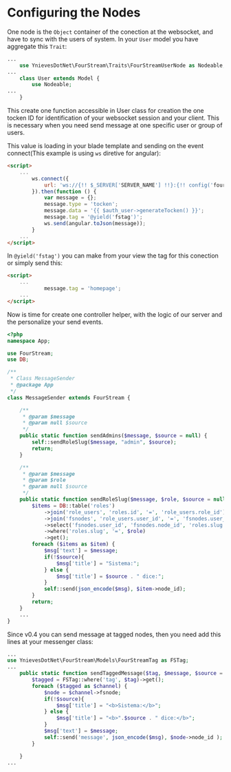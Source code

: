 # Configuring the Nodes
One node is the `Object` container of the conection at the websocket, and have to sync with the users of system. In your `User` model you have aggregate this `Trait`:
```php
...
    use YnievesDotNet\FourStream\Traits\FourStreamUserNode as Nodeable;
...    
    class User extends Model {
    	use Nodeable;
...
    }
```
This create one function accessible in User class for creation the one tocken ID for identification of your websocket session and your client. This is necessary when you need send message at one specific user or group of users.

This value is loading in your blade template and sending on the event connect(This example is using `ws` diretive for angular):
```html
<script>
	...
        ws.connect({
            url: 'ws://{!! $_SERVER['SERVER_NAME'] !!}:{!! config('fourstream.port') !!}'
        }).then(function () {
            var message = {};
            message.type = 'tocken';
            message.data = '{{ $auth_user->generateTocken() }}';
            message.tag = '@yield('fstag')';
            ws.send(angular.toJson(message));
        }
	...
</script>
```
In `@yield('fstag')` you can make from your view the tag for this conection or simply send this:
```html
<script>
	...
            message.tag = 'homepage';
	...
</script>
```
Now is time for create one controller helper, with the logic of our server and the personalize your send events.
```php
<?php
namespace App;

use FourStream;
use DB;

/**
 * Class MessageSender
 * @package App
 */
class MessageSender extends FourStream {

    /**
     * @param $message
     * @param null $source
     */
    public static function sendAdmins($message, $source = null) {
        self::sendRoleSlug($message, "admin", $source);
        return;
    }

    /**
     * @param $message
     * @param $role
     * @param null $source
     */
    public static function sendRoleSlug($message, $role, $source = null) {
        $items = DB::table('roles')
            ->join('role_users', 'roles.id', '=', 'role_users.role_id')
            ->join('fsnodes', 'role_users.user_id', '=', 'fsnodes.user_id')
            ->select('fsnodes.user_id', 'fsnodes.node_id', 'roles.slug')
            ->where('roles.slug', '=', $role)
            ->get();
        foreach ($items as $item) {
            $msg['text'] = $message;
            if(!$source){
                $msg['title'] = "Sistema:";
            } else {
                $msg['title'] = $source . " dice:";
            }
            self::send(json_encode($msg), $item->node_id);
        }
        return;
    }
	...
}
```
Since v0.4 you can send message at tagged nodes, then you need add this lines at your messenger class:
```php
...
use YnievesDotNet\FourStream\Models\FourStreamTag as FSTag;
...
    public static function sendTaggedMessage($tag, $message, $source = null) {
        $tagged = FSTag::where('tag', $tag)->get();
        foreach ($tagged as $channel) {
            $node = $channel->fsnode;
            if(!$source){
                $msg['title'] = "<b>Sistema:</b>";
            } else {
                $msg['title'] = "<b>".$source . " dice:</b>";
            }
            $msg['text'] = $message;
            self::send('message', json_encode($msg), $node->node_id );
        }

    }
...
```